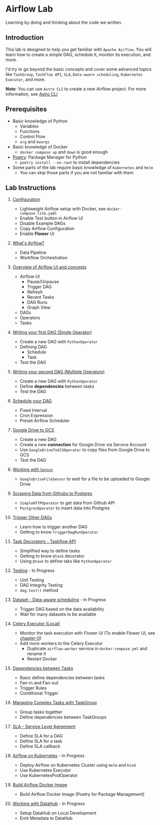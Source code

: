 # Airflow Lab

Learning by doing and thinking about the code we written.

## Introduction

This lab is designed to help you get familiar with `Apache Airflow`. You will learn how to create a simple DAG, schedule it, monitor its execution, and more.

I'd try to go beyond the basic concepts and cover some advanced topics like `TaskGroup`, `TaskFlow API`, `SLA`, `Data-aware scheduling`, `Kubernetes Executor`, and more.

**Note**: You can use `Astro CLI` to create a new Airflow project. For more information, see [Astro CLI](https://www.astronomer.io/docs/astro/cli/get-started-cli)

## Prerequisites

- Basic knowledge of Python
  - Variables
  - Functions
  - Control Flow
  - `arg` and `kwargs`
- Basic knowledge of Docker
  - `docker compose up` and `down` is good enough
- [Poetry](https://python-poetry.org/docs/#installation): Package Manager for Python
  - `poetry install --no-root` to install dependencies
- Some parts of the lab require basic knowledge of `Kubernetes` and `Helm`
  - You can skip those parts if you are not familiar with them

## Lab Instructions

1. [Configuration](docs/chapter-0/README.md)

   - Lightweight Airflow setup with Docker, see `docker-compose.lite.yaml`
   - Enable Test button in Airflow UI
   - Disable Example DAGs
   - Copy Airflow Configuration
   - Enable **Flower** UI

2. [What's Airflow?](docs/chapter-01/README.md)

   - Data Pipeline
   - Workflow Orchestration

3. [Overview of Airflow UI and concepts](docs/chapter-02/README.md)

   - Airflow UI
     - Pause/Unpause
     - Trigger DAG
     - Refresh
     - Recent Tasks
     - DAG Runs
     - Graph View
   - DAGs
   - Operators
   - Tasks

4. [Writing your first DAG (Single Operator)](docs/chapter-03/README.md)

   - Create a new DAG with `PythonOperator`
   - Defining DAG
     - Schedule
     - Task
   - Test the DAG

5. [Writing your second DAG (Multiple Operators)](docs/chapter-04/README.md)

   - Create a new DAG with `PythonOperator`
   - Define **dependencies** between tasks
   - Test the DAG

6. [Schedule your DAG](docs/chapter-05/README.md)

   - Fixed Interval
   - Cron Expression
   - Preset Airflow Scheduler

7. [Google Drive to GCS](docs/chapter-06/README.md)

   - Create a new DAG
   - Create a new **connection** for Google Drive via Service Account
   - Use `GoogleDriveToGCSOperator` to copy files from Google Drive to GCS
   - Test the DAG

8. [Working with `Sensor`](docs/chapter-07/README.md)

   - `GoogleDriveFileSensor` to wait for a file to be uploaded to Google Drive

9. [Scraping Data from Githubs to Postgres](docs/chapter-08/README.md)

   - `SimpleHTTPOperator` to get data from Github API
   - `PostgresOperator` to insert data into Postgres

10. [Trigger Other DAGs](docs/chapter-09/README.md)

    - Learn how to trigger another DAG
    - Getting to know `TriggerDagRunOperator`

11. [Task Decorators - Taskflow API](docs/chapter-10/README.md)

    - Simplified way to define tasks
    - Getting to know `@task` decorator
    - Using `@task` to define taks like `PythonOperator`

12. [Testing](docs/chapter-11/README.md) - In Progress

    - Unit Testing
    - DAG Integrity Testing
    - `dag.test()` method

13. [Dataset - Data-aware scheduling](docs/chapter-12/README.md) - In Progress

    - Trigger DAG based on the data availability
    - Wait for many datasets to be available

14. [Celery Executor (Local)](docs/chapter-13/README.md)

    - Monitor the task execution with Flower UI (To enable Flower UI, see [chapter-0](docs/chapter-0/README.md))
    - Add more workers to the Celery Executor
      - Duplicate `airflow-worker` service in `docker-compose.yml` and rename it
      - Restart Docker

15. [Dependencies between Tasks](docs/chapter-14/README.md)

    - Basic define dependencies between tasks
    - Fan-in and Fan-out
    - Trigger Rules
    - Conditional Trigger

16. [Managing Complex Tasks with TaskGroup](./docs/chapter-15/README.md)
    - Group tasks together
    - Define dependencies between TaskGroups
17. [SLA - Service Level Agreement](./docs/chapter-16/README.md)

    - Define SLA for a DAG
    - Define SLA for a task
    - Define SLA callback

18. [Airflow on Kubernetes](./docs/chapter-17/README.md) - In Progress

    - Deploy Airflow on Kubernetes Cluster using `Helm` and `Kind`
    - Use Kubernetes Executor
    - Use KubernetesPodOperator

19. [Build Airflow Docker Image](./docs/chapter-18/README.md)

    - Build Airflow Docker Image (Poetry for Package Management)

20. [Working with DataHub](./docs/chapter-19/README.md) - In Progress

    - Setup DataHub on Local Development
    - Emit Metadata to DataHub
